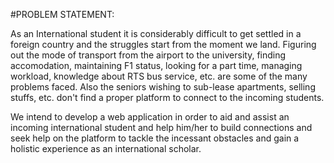 #PROBLEM STATEMENT: 

As an International student it is considerably difficult to get settled in a foreign country and the struggles start from the moment we land. Figuring out the mode of transport from the airport to the university, finding accomodation, maintaining F1 status, looking for a part time, managing workload, knowledge about RTS bus service, etc. are some of the many problems faced. Also the seniors wishing to sub-lease apartments, selling stuffs, etc. don't find a proper platform to connect to the incoming students.

We intend to develop a web application in order to aid and assist an incoming international student and help him/her to build connections and seek help on the platform to tackle the incessant obstacles and gain a holistic experience as an international scholar.

